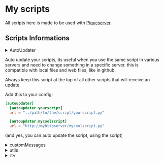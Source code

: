 # My scripts
All scripts here is made to be used with [Piqueserver](https://github.com/piqueserver/piqueserver).

## Scripts Informations
<details><summary>AutoUpdater<summary>

Auto update your scripts, its useful when you use the same
script in various servers and need to change something
in a specific server, this is compatible with local files
and web files, like in github.

Always keep this script at the top of all other scripts that
will receive an update.

Add this to your config:

```toml
[autoupdater]
  [autoupdater.yourscript]
  url = "../path/to/the/script/yourscript.py"

  [autoupdater.mycoolscript]
  url = "http://myhttpserver/mycoolscript.py"
```

(and yes, you can auto update the script, using the script)

</details>

<details><summary>customMessages</summary>
A script for helping with custom messaging (screen messages)
for BetterSpades and OpenSpades.

How to use?
- Put this script on the top of the script list in config.toml,
then the functions "connection.send_cmsg(Message, Type)" and "protocol.broadcast_cmsg(Message, Type)"

Message types:
- Notice
- Status
- Warning
- Error

Test commands:
- /csay Type Message
- /cpm Player Type Message

</details>

<details><summary>utils</summary>
A script where i will add useful functions i use when
coding scripts, like create_block, destroy_block, etc

How to use?
- Put this script on the top of the script list in config.toml,
to be able to use the functions.
```
┏━━━━━━━━━━━━━━━━━━━━━━━━━━━> FUNCTIONS <━━━━━━━━━━━━━━━━━━━━━━━━━━━┓
┣━━━━━━━━━━━━━━━━━━━━━━━━━━━━━━━━━━━━━━━━━━━━━━━━━━━━━━━━━━━━━━━━━━━┫
┣━> create_block(coords: tuple, save: bool=False, color: tuple=None)┃
┣> Available on protocol and connection classes.                    ┃
┃                                                                   ┃
┣> Create a block, on the map. If Save is True, block               ┃
┃  will be saved in the map for future connections.                 ┃
┣━━━━━━━━━━━━━━━━━━━━━━━━━━━━━━━━━━━━━━━━━━━━━━━━━━━━━━━━━━━━━━━━━━━┫
┣━> destroy_block(coords: tuple, save: bool=False)                  ┃
┣> Available on protocol and connection classes.                    ┃
┃                                                                   ┃
┣> Destroy a block. If Save is True, destroyed block                ┃
┃  will be saved in the map for future connections.                 ┃
┣━━━━━━━━━━━━━━━━━━━━━━━━━━━━━━━━━━━━━━━━━━━━━━━━━━━━━━━━━━━━━━━━━━━┫
┣━> gravity(body: dict)                                             ┃
┣> Available only in protocol                                       ┃
┃                                                                   ┃
┣> Calculate how the gravity will work passing the                  ┃
┃  mass and velocity.                                               ┃
┃                                                                   ┃
┣━> Body structure                                                  ┃
┣> position: z_coordinate (Float)                                   ┃
┣> mass: Int                                                        ┃
┣> velocity: Int                                                    ┃
┣━━━━━━━━━━━━━━━━━━━━━━━━━━━━━━━━━━━━━━━━━━━━━━━━━━━━━━━━━━━━━━━━━━━┫
┣━> gradient_fog(tuple: fog, float: speed)							┃
┣> Available only in protocol										┃
┃																	┃
┣> Change fog color in a gradient effect.							┃
┣━━━━━━━━━━━━━━━━━━━━━━━━━━━━━━━━━━━━━━━━━━━━━━━━━━━━━━━━━━━━━━━━━━━┫
┗━━━━━━━━━━━━━━━━━━━━━━━━━━━> FUNCTIONS <━━━━━━━━━━━━━━━━━━━━━━━━━━━┛
```

</details>

<details><summary>rtv</summary>
Add a vote map for your server! With this players can start a vote writing
"rtv" on the chat, and voting. Also the map vote will start when the map ends!

Commands:
- /votemap
- /suggestmap

Optional dependencie:
- customMessages

</details>